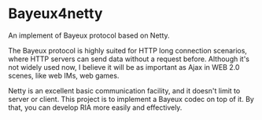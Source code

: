 Bayeux4netty
============

An implement of Bayeux protocol based on Netty. 

The Bayeux protocol is highly suited for HTTP long connection scenarios, where HTTP servers can send data without a request before. Although it's not widely used now, I believe it will be as important as Ajax in WEB 2.0 scenes, like web IMs, web games.

Netty is an excellent basic communication facility, and it doesn't limit to server or client. This project is to implement a Bayeux codec on top of it. By that, you can develop RIA more easily and effectively. 